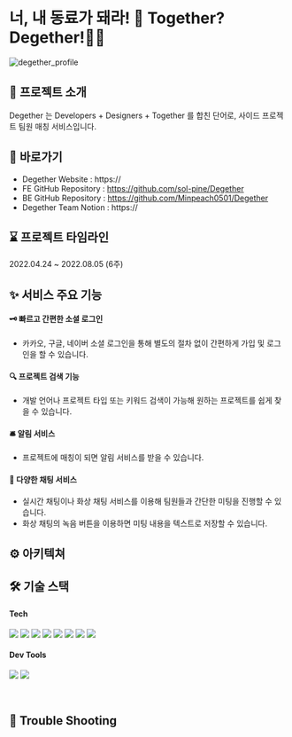 # 너, 내 동료가 돼라! 🤝 Together? Degether!👯‍♂️
![degether_profile](https://user-images.githubusercontent.com/105091138/181822332-510c059a-57ea-49db-ad44-2ad975d95d13.png)
<br>
## 🙌 프로젝트 소개
Degether 는 Developers + Designers + Together 를 합친 단어로, 사이드 프로젝트 팀원 매칭 서비스입니다.
## 📌 바로가기
- Degether Website : https://
- FE GitHub Repository : https://github.com/sol-pine/Degether
- BE GitHub Repository : https://github.com/Minpeach0501/Degether
- Degether Team Notion : https://
## ⌛️ 프로젝트 타임라인
2022.04.24 ~ 2022.08.05 (6주)
## ✨ 서비스 주요 기능
#### 🗝 빠르고 간편한 소셜 로그인
- 카카오, 구글, 네이버 소셜 로그인을 통해 별도의 절차 없이 간편하게 가입 및 로그인을 할 수 있습니다.
#### 🔍 프로젝트 검색 기능
- 개발 언어나 프로젝트 타입 또는 키워드 검색이 가능해 원하는 프로젝트를 쉽게 찾을 수 있습니다.
#### 🛎 알림 서비스
- 프로젝트에 매칭이 되면 알림 서비스를 받을 수 있습니다.
#### 💬 다양한 채팅 서비스
- 실시간 채팅이나 화상 채팅 서비스를 이용해 팀원들과 간단한 미팅을 진행할 수 있습니다.
- 화상 채팅의 녹음 버튼을 이용하면 미팅 내용을 텍스트로 저장할 수 있습니다.
## ⚙️ 아키텍쳐
## 🛠 기술 스택
#### Tech
<p>
<img src="https://img.shields.io/badge/javascript-F7DF1E?style=for-the-badge&logo=javascript&logoColor=black">
<img src="https://img.shields.io/badge/html-E34F26?style=for-the-badge&logo=html5&logoColor=white">
<img src="https://img.shields.io/badge/css-1572B6?style=for-the-badge&logo=css3&logoColor=white">
<img src="https://img.shields.io/badge/react-61DAFB?style=for-the-badge&logo=react&logoColor=black">
<img src="https://img.shields.io/badge/redux-764ABC?style=for-the-badge&logo=redux&logoColor=white">
<img src="https://img.shields.io/badge/stomp-000000?style=for-the-badge&logo=stomp&logoColor=white">
<img src="https://img.shields.io/badge/axios-000000?style=for-the-badge&logo=axios&logoColor=white">
<img src="https://img.shields.io/badge/amazonaws-232F3E?style=for-the-badge&logo=amazonaws&logoColor=white">
</p>

#### Dev Tools
<p>
<img src="https://img.shields.io/badge/vsc-007ACC?style=for-the-badge&logo=visualstudiocode&logoColor=white">
<img src="https://img.shields.io/badge/git-F05032?style=for-the-badge&logo=git&logoColor=white">
</p>
<br>

## 🚀 Trouble Shooting
